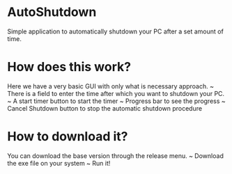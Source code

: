 # AutoShutdown
Simple application to automatically shutdown your PC after a set amount of time.

# How does this work?
Here we have a very basic GUI with only what is necessary approach. 
  ~ There is a field to enter the time after which you want to shutdown your PC. 
  ~ A start timer button to start the timer
  ~ Progress bar to see the progress
  ~ Cancel Shutdown button to stop the automatic shutdown procedure

# How to download it?
You can download the base version through the release menu. 
  ~ Download the exe file on your system
  ~ Run it!
